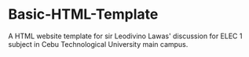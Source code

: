# Basic-HTML-Template
A HTML website template for sir Leodivino Lawas' discussion for ELEC 1 subject in Cebu Technological University main campus.
